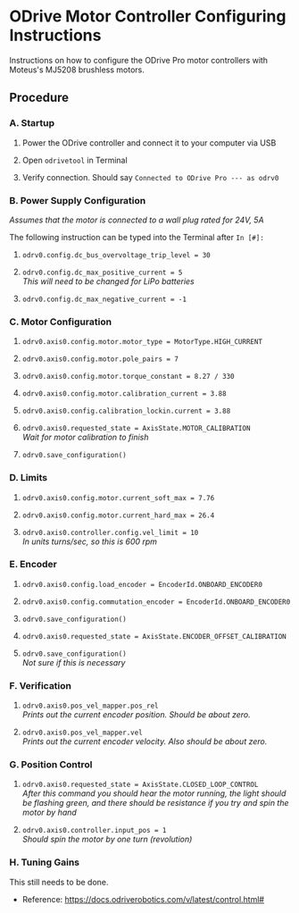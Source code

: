 # **ODrive Motor Controller Configuring Instructions**

Instructions on how to configure the ODrive Pro motor controllers with Moteus's MJ5208 brushless motors. 

## **Procedure**

### A. Startup

1. Power the ODrive controller and connect it to your computer via USB

2. Open `odrivetool` in Terminal

3. Verify connection. Should say `Connected to ODrive Pro --- as odrv0`

### B. Power Supply Configuration

*Assumes that the motor is connected to a wall plug rated for 24V, 5A*

The following instruction can be typed into the Terminal after `In [#]:`

1. `odrv0.config.dc_bus_overvoltage_trip_level = 30`

2. `odrv0.config.dc_max_positive_current = 5` \
*This will need to be changed for LiPo batteries*

3. `odrv0.config.dc_max_negative_current = -1`

### C. Motor Configuration

1. `odrv0.axis0.config.motor.motor_type = MotorType.HIGH_CURRENT`

2. `odrv0.axis0.config.motor.pole_pairs = 7`

3. `odrv0.axis0.config.motor.torque_constant = 8.27 / 330`

4. `odrv0.axis0.config.motor.calibration_current = 3.88`

5. `odrv0.axis0.config.calibration_lockin.current = 3.88`

6. `odrv0.axis0.requested_state = AxisState.MOTOR_CALIBRATION` \
*Wait for motor calibration to finish*

6. `odrv0.save_configuration()`

### D. Limits

1. `odrv0.axis0.config.motor.current_soft_max = 7.76`

2. `odrv0.axis0.config.motor.current_hard_max = 26.4`

3. `odrv0.axis0.controller.config.vel_limit = 10` \
*In units turns/sec, so this is 600 rpm*

### E. Encoder

1. `odrv0.axis0.config.load_encoder = EncoderId.ONBOARD_ENCODER0`

2. `odrv0.axis0.config.commutation_encoder = EncoderId.ONBOARD_ENCODER0`

3. `odrv0.save_configuration()`

4. `odrv0.axis0.requested_state = AxisState.ENCODER_OFFSET_CALIBRATION`

5. `odrv0.save_configuration()` \
*Not sure if this is necessary*

### F. Verification

1. `odrv0.axis0.pos_vel_mapper.pos_rel` \
*Prints out the current encoder position. Should be about zero.*

2. `odrv0.axis0.pos_vel_mapper.vel` \
*Prints out the current encoder velocity. Also should be about zero.*

### G. Position Control

1. `odrv0.axis0.requested_state = AxisState.CLOSED_LOOP_CONTROL` \
*After this command you should hear the motor running, the light should be flashing green, and there should be resistance if you try and spin the motor by hand*

2. `odrv0.axis0.controller.input_pos = 1` \
*Should spin the motor by one turn (revolution)*

### H. Tuning Gains

This still needs to be done.

- Reference: https://docs.odriverobotics.com/v/latest/control.html#

